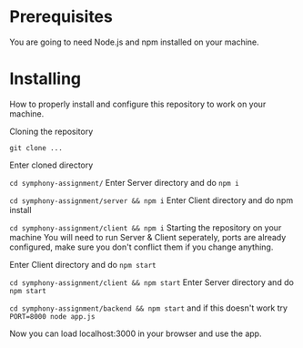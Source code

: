 # Prerequisites
You are going to need Node.js and npm installed on your machine.

# Installing
How to properly install and configure this repository to work on your machine.

Cloning the repository

`git clone ...`

Enter cloned directory

`cd symphony-assignment/`
Enter Server directory and do `npm i`

`cd symphony-assignment/server && npm i`
Enter Client directory and do npm install

`cd symphony-assignment/client && npm i`
Starting the repository on your machine
You will need to run Server & Client seperately, ports are already configured, make sure you don't conflict them if you change anything.

Enter Client directory and do `npm start`

`cd symphony-assignment/client && npm start`
Enter Server directory and do `npm start` 

`cd symphony-assignment/backend && npm start` and if this doesn't work try `PORT=8000 node app.js`

Now you can load localhost:3000 in your browser and use the app.
